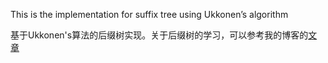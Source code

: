 This is the implementation for suffix tree using Ukkonen’s algorithm

基于Ukkonen's算法的后缀树实现。关于后缀树的学习，可以参考我的博客的[文章](http://zionwu.info/blog/2014/04/26/you-qu-de-shu-ju-jie-gou-%28%5B%3F%5D-%29-hou-zhui-shu/)
